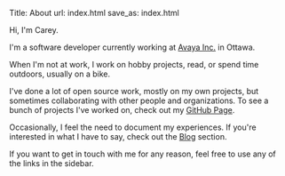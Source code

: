 Title: About
url: index.html
save_as: index.html

Hi, I'm Carey.

I'm a software developer currently working at [Avaya Inc.] in Ottawa.

When I'm not at work, I work on hobby projects, read, or spend time outdoors, usually on a bike.

I've done a lot of open source work, mostly on my own projects, but sometimes collaborating with other people and organizations.
To see a bunch of projects I've worked on, check out my [GitHub Page][].

Occasionally, I feel the need to document my experiences. If you're interested in what I have to say, check out the [Blog][] section.

If you want to get in touch with me for any reason, feel free to use any of the links in the sidebar.

  [Avaya Inc.]: http://www.avaya.com/ca-en/
  [GitHub page]: https://github.com/pR0Ps
  [Blog]: /blog
  [resume]: {filename}/files/cv.pdf
